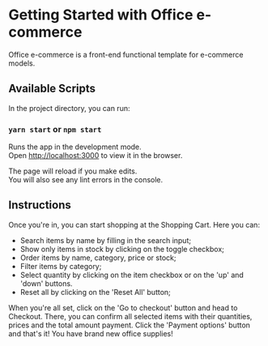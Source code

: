 # Getting Started with Office e-commerce

Office e-commerce is a front-end functional template for e-commerce models.

## Available Scripts

In the project directory, you can run:

### `yarn start` or `npm start`

Runs the app in the development mode.\
Open [http://localhost:3000](http://localhost:3000) to view it in the browser.

The page will reload if you make edits.\
You will also see any lint errors in the console.

## Instructions

Once you're in, you can start shopping at the Shopping Cart. Here you can:

- Search items by name by filling in the search input;
- Show only items in stock by clicking on the toggle checkbox;
- Order items by name, category, price or stock;
- Filter items by category;
- Select quantity by clicking on the item checkbox or on the 'up' and 'down' buttons.
- Reset all by clicking on the 'Reset All' button;

When you're all set, click on the 'Go to checkout' button and head to Checkout.
There, you can confirm all selected items with their quantities, prices 
and the total amount payment. Click the 'Payment options' button and that's 
it! You have brand new office supplies!

